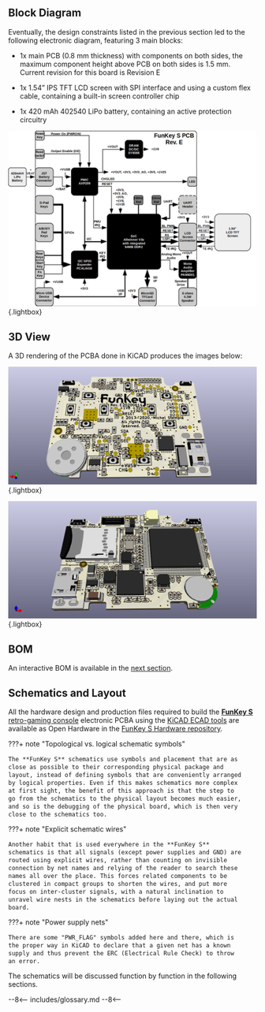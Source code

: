 
## Block Diagram

Eventually, the design constraints listed in the previous section led
to the following electronic diagram, featuring 3 main blocks:

 - 1x main PCB (0.8 mm thickness) with components on both sides, the
   maximum component height above PCB on both sides is 1.5 mm. Current
   revision for this board is Revision E

 - 1x 1.54” IPS TFT LCD screen with SPI interface and using a
   custom flex cable, containing a built-in screen controller chip

 - 1x 420 mAh 402540 LiPo battery, containing an active protection
   circuitry

![FunKey S Block Diagram](/assets/images/FunKey_S_Block_Diagram.png){.lightbox}

## 3D View

A 3D rendering of the PCBA done in KiCAD produces the images below:

![FunKey Top](/assets/images/FunKey_S_Top.png){.lightbox}

![FunKey Bottom](/assets/images/FunKey_S_Bottom.png){.lightbox}

## BOM

An interactive BOM is available in the [next section][1].

## Schematics and Layout

All the hardware design and production files required to build the
[**FunKey S** retro-gaming console][2] electronic PCBA using the
[KiCAD ECAD tools][3] are available as Open Hardware in the [FunKey S
Hardware repository][4].

???+ note "Topological vs. logical schematic symbols"

    The **FunKey S** schematics use symbols and placement that are as
    close as possible to their corresponding physical package and
    layout, instead of defining symbols that are conveniently arranged
    by logical properties. Even if this makes schematics more complex
    at first sight, the benefit of this approach is that the step to
    go from the schematics to the physical layout becomes much easier,
    and so is the debugging of the physical board, which is then very
    close to the schematics too.

???+ note "Explicit schematic wires"

    Another habit that is used everywhere in the **FunKey S**
    schematics is that all signals (except power supplies and GND) are
    routed using explicit wires, rather than counting on invisible
    connection by net names and relying of the reader to search these
    names all over the place. This forces related components to be
    clustered in compact groups to shorten the wires, and put more
    focus on inter-cluster signals, with a natural inclination to
    unravel wire nests in the schematics before laying out the actual
    board.

???+ note "Power supply nets"

    There are some "PWR_FLAG" symbols added here and there, which is
    the proper way in KiCAD to declare that a given net has a known
    supply and thus prevent the ERC (Electrical Rule Check) to throw
    an error.

The schematics will be discussed function by function in the following
sections.

[1]: https://htmlpreview.github.io/?https://github.com/FunKey-Project/FunKey-S-Hardware/blob/master/BOM/ibom.html
[2]: https://www.funkey-project.com/
[3]: https://kicad.org/
[4]: https://github.com/FunKey-Project/FunKey-S-Hardware

--8<--
includes/glossary.md
--8<--
